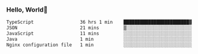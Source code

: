 
### Hello, World🐤

<!--START_SECTION:waka-->

```txt
TypeScript                 36 hrs 1 min    ████████████████████████▓   98.11 %
JSON                       21 mins         ▒░░░░░░░░░░░░░░░░░░░░░░░░   00.97 %
JavaScript                 11 mins         ░░░░░░░░░░░░░░░░░░░░░░░░░   00.53 %
Java                       1 min           ░░░░░░░░░░░░░░░░░░░░░░░░░   00.09 %
Nginx configuration file   1 min           ░░░░░░░░░░░░░░░░░░░░░░░░░   00.08 %
```

<!--END_SECTION:waka-->
